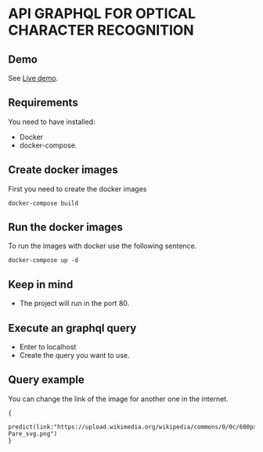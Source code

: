 # API GRAPHQL FOR OPTICAL CHARACTER RECOGNITION
## Demo
See [Live demo](http://34.95.183.94).

## Requirements
You need to have installed:
- Docker 
- docker-compose.

## Create docker images
First you need to create the docker images
```
docker-compose build
```

## Run the docker images
To run the images with docker use the following sentence.
```
docker-compose up -d
```

## Keep in mind
- The project will run in the port 80.


## Execute an graphql query
- Enter to localhost
- Create the query you want to use.

## Query example
You can change the link of the image for another one in the internet.
```
{
  predict(link:"https://upload.wikimedia.org/wikipedia/commons/0/0c/600px-Pare_svg.png")
}
```
